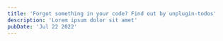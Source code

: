 ```yaml
---
title: 'Forgot something in your code? Find out by unplugin-todos'
description: 'Lorem ipsum dolor sit amet'
pubDate: 'Jul 22 2022'
---
```


